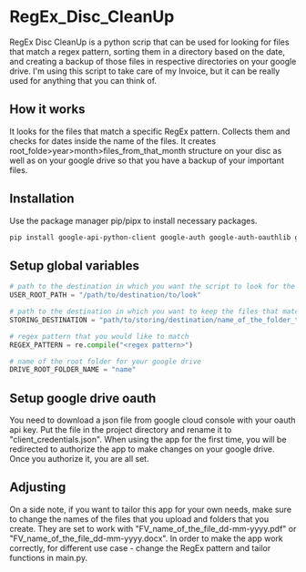 # RegEx_Disc_CleanUp
RegEx Disc CleanUp is a python scrip that can be used for looking for files that match a regex pattern, sorting them in a directory based on the date, and creating a backup of those files in respective directories on your google drive. I'm using this script to take care of my Invoice, but it can be really used for anything that you can think of. 

## How it works
It looks for the files that match a specific RegEx pattern. Collects them and checks for dates inside the name of the files. It creates root_folde>year>month>files_from_that_month structure on your disc as well as on your google drive so that you have a backup of your important files.

## Installation
Use the package manager pip/pipx to install necessary packages.
```bash
pip install google-api-python-client google-auth google-auth-oauthlib google-auth-httplib2
```

## Setup global variables
```python
# path to the destination in which you want the script to look for the files
USER_ROOT_PATH = "/path/to/destination/to/look"

# path to the destination in which you want to keep the files that match the regex pattern (remember about the backslash at the end)
STORING_DESTINATION = "path/to/storing/destination/name_of_the_folder_to_store_files_in"

# regex pattern that you would like to match
REGEX_PATTERN = re.compile("<regex pattern>")

# name of the root folder for your google drive
DRIVE_ROOT_FOLDER_NAME = "name"
```

## Setup google drive oauth
You need to download a json file from google cloud console with your oauth api key. Put the file in the project directory and rename it to "client_credentials.json". When using the app for the first time, you will be redirected to authorize the app to make changes on your google drive. Once you authorize it, you are all set.

## Adjusting
On a side note, if you want to tailor this app for your own needs, make sure to change the names of the files that you upload and folders that you create. They are set to work with "FV_name_of_the_file_dd-mm-yyyy.pdf" or "FV_name_of_the_file_dd-mm-yyyy.docx". In order to make the app work correctly, for different use case - change the RegEx pattern and tailor functions in main.py.

